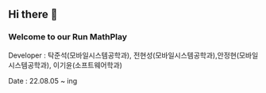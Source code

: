 ## Hi there 👋
### Welcome to our Run MathPlay

Developer : 탁준석(모바일시스템공학과), 전현성(모바일시스템공학과),안정현(모바일시스템공학과), 이기윤(소프트웨어학과)

Date : 22.08.05 ~ ing
